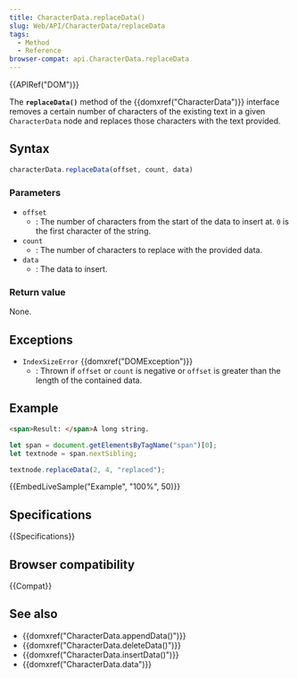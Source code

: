```yaml
---
title: CharacterData.replaceData()
slug: Web/API/CharacterData/replaceData
tags:
  - Method
  - Reference
browser-compat: api.CharacterData.replaceData
---
```

{{APIRef("DOM")}}

The **`replaceData()`** method of the {{domxref("CharacterData")}} interface removes a certain number of characters of the existing text in a given `CharacterData` node and replaces those characters with the text provided.

## Syntax

```js
characterData.replaceData(offset, count, data)
```

### Parameters

- `offset`
  - : The number of characters from the start of the data to insert at.
    `0` is the first character of the string.
- `count`
  - : The number of characters to replace with the provided data.
- `data`
  - : The data to insert.

### Return value

None.

## Exceptions

- `IndexSizeError` {{domxref("DOMException")}}
  - : Thrown if `offset` or `count` is negative or `offset` is greater than the length of the contained data.

## Example

```html
<span>Result: </span>A long string.
```

```js
let span = document.getElementsByTagName("span")[0];
let textnode = span.nextSibling;

textnode.replaceData(2, 4, "replaced");
```

{{EmbedLiveSample("Example", "100%", 50)}}

## Specifications

{{Specifications}}

## Browser compatibility

{{Compat}}

## See also

- {{domxref("CharacterData.appendData()")}}
- {{domxref("CharacterData.deleteData()")}}
- {{domxref("CharacterData.insertData()")}}
- {{domxref("CharacterData.data")}}
